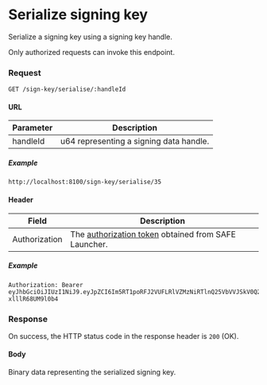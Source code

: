 # Serialize signing key

Serialize a signing key using a signing key handle.

Only authorized requests can invoke this endpoint.

### Request

```
GET /sign-key/serialise/:handleId
```

#### URL

| Parameter | Description |
| --- | --- |
| handleId | u64 representing a signing data handle. |

##### Example

```
http://localhost:8100/sign-key/serialise/35
```

#### Header

| Field | Description |
| --- | --- |
| Authorization | The [authorization token](/auth) obtained from SAFE Launcher. |

##### Example

```
Authorization: Bearer eyJhbGciOiJIUzI1NiJ9.eyJpZCI6Im5RT1poRFJ2VUFLRlVZMzNiRTlnQ25VbVVJSkV0Q2lmYk4zYjE1dXZ2TlU9In0.OTKcHQ9VUKYzBXH_MqeWR4UcHFJV-xlllR68UM9l0b4
```

### Response

On success, the HTTP status code in the response header is `200` (OK).

#### Body

Binary data representing the serialized signing key.
